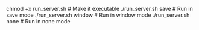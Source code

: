 chmod +x run_server.sh  # Make it executable
./run_server.sh save    # Run in save mode
./run_server.sh window  # Run in window mode
./run_server.sh none    # Run in none mode